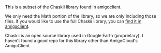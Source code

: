 This is a subset of the Chaskii library found in amigoclient.

We only need the Math portion of the library, so we are only including
those files. If you would like to use the full Chaskii library, you can
[find it in amigoclient](https://github.com/amigocloud/amigoclient/tree/e29169fe6ee85c986832989a7af043f6a4aece95/core/include/Chaskii).

Chaskii is an open source library used in Google Earth (proprietary). I haven't found a good repo for this library other than AmigoCloud's AmigoClient.
